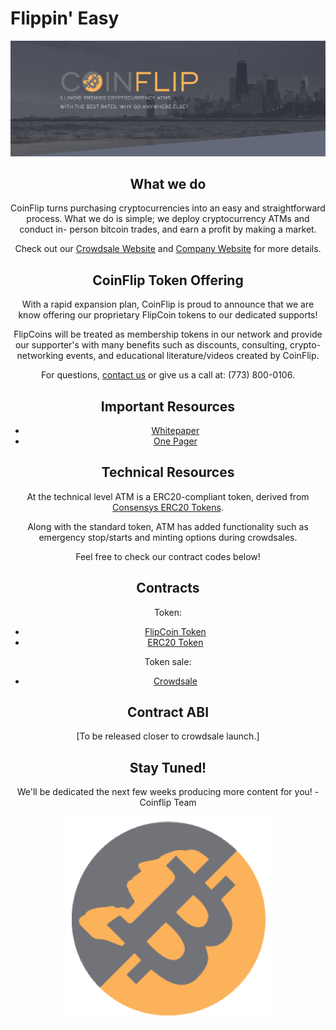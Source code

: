 # Flippin' Easy
<div style="text-align:center"><img src = "/resources/backdrop.png"/>

## What we do

CoinFlip turns purchasing cryptocurrencies into an easy and straightforward process. What we do is simple; we deploy cryptocurrency ATMs and conduct in- person bitcoin trades, and earn a profit by making a market.

Check out our [Crowdsale Website](https://www.flipcoinsale.com) and [Company Website](https://www.coinflip.tech) for more details.


## CoinFlip Token Offering

With a rapid expansion plan, CoinFlip is proud to announce that we are know offering our proprietary FlipCoin tokens to our dedicated supports!

FlipCoins will be treated as membership tokens in our network and provide our supporter's with many benefits such as discounts, consulting, crypto-networking events, and educational literature/videos created by CoinFlip.

For questions, [contact us](info@coinflip.tech) or give us a call at: (773) 800-0106.

## Important Resources
- [Whitepaper](/resources/WHITEPAPER.pdf)
- [One Pager](/resources/ONE_PAGER.pdf)


## Technical Resources

At the technical level ATM is a ERC20-compliant token, derived from [Consensys ERC20 Tokens](https://github.com/ConsenSys/Tokens).

Along with the standard token, ATM has added functionality such as emergency stop/starts and minting options during crowdsales. 

Feel free to check our contract codes below!

## Contracts

Token:
- [FlipCoin Token](/sale/contracts/main/Flipcoin20.sol)
- [ERC20 Token](/sale/contracts/main/Flipcoin_Standard.sol)

Token sale:
- [Crowdsale](/sale/contracts/main/TokenSale.sol)

## Contract ABI

[To be released closer to crowdsale launch.]

## Stay Tuned!
We'll be dedicated the next few weeks producing more content for you! -  Coinflip Team 

<div style="text-align:center"><img src = "/resources/CoinFlip_Logo.png"/>
